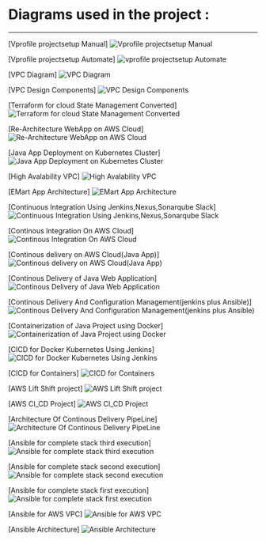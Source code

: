 # Diagrams used in the project : 


--------------------
[Vprofile projectsetup Manual]
![Vprofile projectsetup Manual](https://github.com/qriz1452/Imranteli-vprofile-project/assets/112246222/fd0127ee-a622-4856-9788-435aec4bbd86)

[Vprofile projectsetup Automate]
![vprofile projectsetup Automate](https://github.com/qriz1452/Imranteli-vprofile-project/assets/112246222/050e6bad-d847-4a7c-b926-dd8f658699f6)

[VPC Diagram]
![VPC Diagram](https://github.com/qriz1452/Imranteli-vprofile-project/assets/112246222/22df0c51-5f5d-46ef-abbe-ebe2496312dd)

[VPC Design Components]
![VPC Design   Components](https://github.com/qriz1452/Imranteli-vprofile-project/assets/112246222/7e2a77f3-e162-4340-b2c3-3f5ab23c13f8)

[Terraform for cloud State Management Converted]
![Terraform for cloud State Management Converted](https://github.com/qriz1452/Imranteli-vprofile-project/assets/112246222/303a473e-746b-48f3-bf9c-ec87a435efc4)

[Re-Architecture WebApp on AWS Cloud]
![Re-Architecture WebApp on AWS Cloud](https://github.com/qriz1452/Imranteli-vprofile-project/assets/112246222/2aa59c45-0478-49b9-a2dc-8f113b1c167b)

[Java App Deployment on Kubernetes Cluster]
![Java App Deployment on Kubernetes Cluster](https://github.com/qriz1452/Imranteli-vprofile-project/assets/112246222/4f76a273-bb00-40d3-a676-cdce3d4f2b97)

[High Avalability VPC]
![High Avalability VPC](https://github.com/qriz1452/Imranteli-vprofile-project/assets/112246222/c56e0864-768a-4219-b3c2-c01bb201b117)

[EMart App Architecture]
![EMart App Architecture](https://github.com/qriz1452/Imranteli-vprofile-project/assets/112246222/7b7e7b84-2398-4c90-b52f-8044716ac6c0)

[Continuous Integration Using Jenkins,Nexus,Sonarqube Slack]
![Continuous Integration Using Jenkins,Nexus,Sonarqube Slack](https://github.com/qriz1452/Imranteli-vprofile-project/assets/112246222/cc1a8d5f-4638-45a2-8500-7f01d300b9fd)

[Continous Integration On AWS Cloud]
![Continous Integration On AWS Cloud](https://github.com/qriz1452/Imranteli-vprofile-project/assets/112246222/ada68d9d-dbcb-4c2a-9302-76b9207f3c9f)

[Continous delivery on AWS Cloud(Java App)]
![Continous delivery on AWS Cloud(Java App)](https://github.com/qriz1452/Imranteli-vprofile-project/assets/112246222/253c1e94-b724-44c2-8b89-3fb08b9a053a)

[Continous Delivery of Java Web Application]
![Continous Delivery of Java Web Application](https://github.com/qriz1452/Imranteli-vprofile-project/assets/112246222/2b286f21-c8b9-4af2-bbc2-c7e6fe4804f4)

[Continous Delivery And Configuration Management(jenkins plus Ansible)]
![Continous Delivery And Configuration Management(jenkins plus Ansible)](https://github.com/qriz1452/Imranteli-vprofile-project/assets/112246222/8cb0cb7e-0370-442f-920a-d63efe668a96)

[Containerization of Java Project using Docker]
![Containerization of Java Project using Docker](https://github.com/qriz1452/Imranteli-vprofile-project/assets/112246222/44caf611-2efd-485b-aa9a-76847630f31d)

[CICD for Docker Kubernetes Using Jenkins]
![CICD for Docker Kubernetes Using Jenkins](https://github.com/qriz1452/Imranteli-vprofile-project/assets/112246222/aa83afcb-6ba3-4965-b7f1-cfbbe3991d1a)

[CICD for Containers]
![CICD for Containers](https://github.com/qriz1452/Imranteli-vprofile-project/assets/112246222/004eb0f9-22ed-4b96-8332-87dff0c1e8eb)

[AWS Lift Shift project]
![AWS Lift Shift project](https://github.com/qriz1452/Imranteli-vprofile-project/assets/112246222/4d326142-f30c-4957-8924-ec26d8aaf0af)

[AWS CI_CD Project]
![AWS CI_CD Project](https://github.com/qriz1452/Imranteli-vprofile-project/assets/112246222/cf3a9504-7f81-4723-a34a-f38d30fb8a72)

[Architecture Of Continous Delivery PipeLine]
![Architecture Of Continous Delivery PipeLine](https://github.com/qriz1452/Imranteli-vprofile-project/assets/112246222/ea7f91a2-3849-402e-9310-4c6eef961519)

[Ansible for complete stack third execution]
![Ansible for complete stack third execution](https://github.com/qriz1452/Imranteli-vprofile-project/assets/112246222/2d85146b-3b4b-431b-87d7-338e37d42a1b)

[Ansible for complete stack second execution]
![Ansible for complete stack second execution](https://github.com/qriz1452/Imranteli-vprofile-project/assets/112246222/41261a6a-8051-438a-a4af-564cfdd13424)

[Ansible for complete stack first execution]
![Ansible for complete stack first execution](https://github.com/qriz1452/Imranteli-vprofile-project/assets/112246222/d65b1ce2-e33e-48e3-bbbb-6abb5411b563)

[Ansible for AWS VPC]
![Ansible for AWS VPC](https://github.com/qriz1452/Imranteli-vprofile-project/assets/112246222/bafbf628-0bf8-432f-a65d-f9c44ff0458f)

[Ansible Architecture]
![Ansible Architecture](https://github.com/qriz1452/Imranteli-vprofile-project/assets/112246222/a448a21c-073e-4fd2-8a91-30e1fff85b62)
